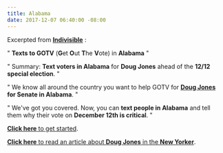 ```yaml
---
title: Alabama
date: 2017-12-07 06:40:00 -08:00
---
```


Excerpted from [**Indivisible**](https://www.indivisible.org/) :

"  **Texts to GOTV** (**G**et **O**ut **T**he **V**ote) in **Alabama** "

"  Summary: **Text voters in Alabama** for **Doug Jones** ahead of the **12/12 special election**.  "

"  We know all around the country you want to help GOTV for **[Doug Jones](https://www.newyorker.com/news/daily-comment/how-does-it-feel-to-be-a-doug-jones-supporter-in-alabama) for Senate in Alabama**.  " 

"  We've got you covered. Now, you can **text people in Alabama** and tell them why their vote on **December 12th is critical**.  " 

[**Click here** to get started](http://www.indivisible.org/gotv-alabama/).   

[**Click here** to read an article about **Doug Jones** in the **New Yorker**](https://www.newyorker.com/news/daily-comment/how-does-it-feel-to-be-a-doug-jones-supporter-in-alabama).